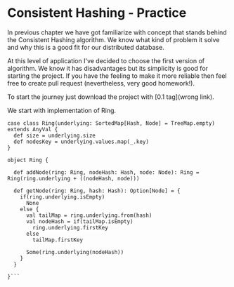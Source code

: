 # Consistent Hashing - Practice

In previous chapter we have got familiarize with concept that stands behind the Consistent Hashing algorithm. We know what kind of problem it solve and why this is a good fit for our distributed database. 

At this level of application I've decided to choose the first version of algorithm. We know it has disadvantages but its simplicity is good for starting the project. If you have the feeling to make it more reliable then feel free to create pull request (nevertheless, very good homework!).

To start the journey just download the project with [0.1 tag](wrong link).

We start with implementation of Ring.

```
case class Ring(underlying: SortedMap[Hash, Node] = TreeMap.empty) extends AnyVal {
  def size = underlying.size
  def nodesKey = underlying.values.map(_.key)
}

object Ring {

  def addNode(ring: Ring, nodeHash: Hash, node: Node): Ring = Ring(ring.underlying + ((nodeHash, node)))

  def getNode(ring: Ring, hash: Hash): Option[Node] = {
    if(ring.underlying.isEmpty)
      None
    else {
      val tailMap = ring.underlying.from(hash)
      val nodeHash = if(tailMap.isEmpty)
        ring.underlying.firstKey
      else
        tailMap.firstKey

      Some(ring.underlying(nodeHash))
    }
  }

}```

